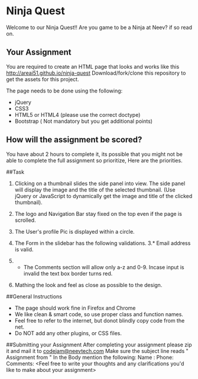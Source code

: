 # Ninja Quest

Welcome to our Ninja Quest!!
Are you game to be a Ninja at Neev? if so read on.

## Your Assignment
You are required to create an HTML page that looks and works like this http://areai51.github.io/ninja-quest
Download/fork/clone this repository to get the assets for this project.

The page needs to be done using the following:
* jQuery 
* CSS3
* HTML5 or HTML4 (please use the correct doctype)
* Bootstrap ( Not mandatory but you get additional points)


## How will the assignment be scored?
You have about 2 hours to complete it, its possible that you might not be able to complete the full assignment so prioritize, Here are the priorities.

##Task 
1. Clicking on a thumbnail slides the side panel into view. The side panel will display the image and the title of the selected thumbnail. (Use jQuery or JavaScript to dynamically get the image and title of the clicked thumbnail).

1. The logo and Navigation Bar stay fixed on the top even if the page is scrolled.

2. The User's profile Pic is displayed within a circle.
3. The Form in the slidebar has the following validations.
3.* Email address is valid.
3. * The Comments section will allow only a-z and 0-9.
Incase input is invalid the text box border turns red.
4. Mathing the look and feel as close as possible to the design.

##General Instructions
* The page should work fine in Firefox and Chrome
* We like clean & smart code, so use proper class and function names.
* Feel free to refer to the internet, but donot blindly copy code from the net.
* Do NOT add any other plugins, or CSS files.  

##Submitting your Assignment
After completing your assignment please zip it and mail it to codejam@neevtech.com
Make sure the subject line reads " Assignment from <your name>"
In the Body mention the following:
Name :
Phone:
Comments: <Feel free to write your thoughts and any clarifications you'd like to make about your assignment>
